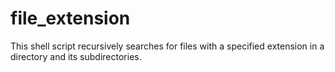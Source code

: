 # file_extension
This shell script recursively searches for files with a specified extension in a directory and its subdirectories.
